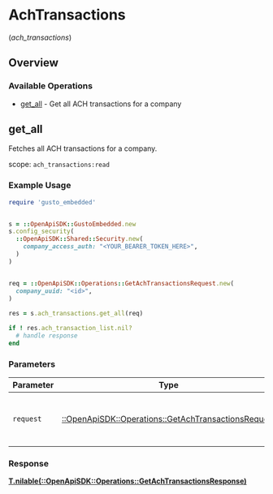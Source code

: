 # AchTransactions
(*ach_transactions*)

## Overview

### Available Operations

* [get_all](#get_all) - Get all ACH transactions for a company

## get_all

Fetches all ACH transactions for a company.

scope: `ach_transactions:read`

### Example Usage

```ruby
require 'gusto_embedded'


s = ::OpenApiSDK::GustoEmbedded.new
s.config_security(
  ::OpenApiSDK::Shared::Security.new(
    company_access_auth: "<YOUR_BEARER_TOKEN_HERE>",
  )
)


req = ::OpenApiSDK::Operations::GetAchTransactionsRequest.new(
  company_uuid: "<id>",
)
    
res = s.ach_transactions.get_all(req)

if ! res.ach_transaction_list.nil?
  # handle response
end

```

### Parameters

| Parameter                                                                                                   | Type                                                                                                        | Required                                                                                                    | Description                                                                                                 |
| ----------------------------------------------------------------------------------------------------------- | ----------------------------------------------------------------------------------------------------------- | ----------------------------------------------------------------------------------------------------------- | ----------------------------------------------------------------------------------------------------------- |
| `request`                                                                                                   | [::OpenApiSDK::Operations::GetAchTransactionsRequest](../../models/operations/getachtransactionsrequest.md) | :heavy_check_mark:                                                                                          | The request object to use for the request.                                                                  |

### Response

**[T.nilable(::OpenApiSDK::Operations::GetAchTransactionsResponse)](../../models/operations/getachtransactionsresponse.md)**

